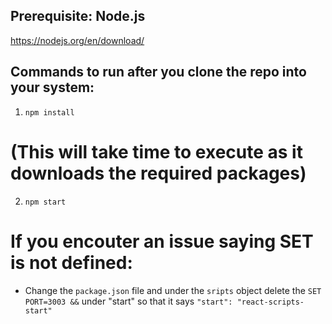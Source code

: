 ## Prerequisite: Node.js
https://nodejs.org/en/download/

## Commands to run after you clone the repo into your system:

1. `npm install`
# (This will take time to execute as it downloads the required packages)

2. `npm start`
# If you encouter an issue saying SET is not defined:
 - Change the `package.json` file and under the `sripts` object delete the `SET PORT=3003 &&` under "start" so that it says `"start": "react-scripts-start"`

